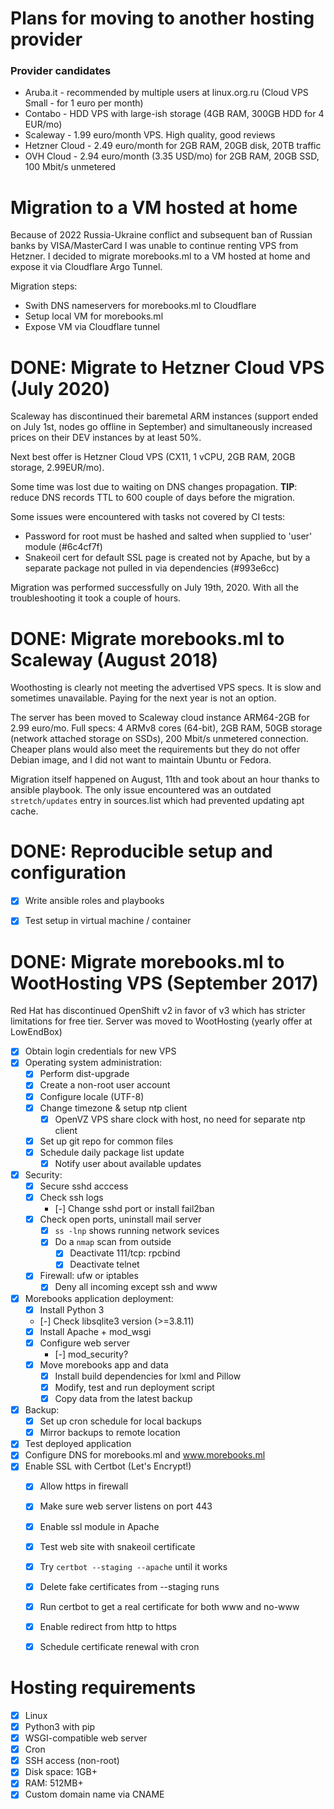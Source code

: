 # Plans for moving to another hosting provider

### Provider candidates

- Aruba.it - recommended by multiple users at linux.org.ru (Cloud VPS Small -
  for 1 euro per month)
- Contabo - HDD VPS with large-ish storage (4GB RAM, 300GB HDD for 4 EUR/mo)
- Scaleway - 1.99 euro/month VPS. High quality, good reviews
- Hetzner Cloud - 2.49 euro/month for 2GB RAM, 20GB disk, 20TB traffic
- OVH Cloud - 2.94 euro/month (3.35 USD/mo) for 2GB RAM, 20GB SSD, 100 Mbit/s
  unmetered


# Migration to a VM hosted at home

Because of 2022 Russia-Ukraine conflict and subsequent ban of Russian banks by
VISA/MasterCard I was unable to continue renting VPS from Hetzner. I decided
to migrate morebooks.ml to a VM hosted at home and expose it via Cloudflare
Argo Tunnel.

Migration steps:

- Swith DNS nameservers for morebooks.ml to Cloudflare
- Setup local VM for morebooks.ml
- Expose VM via Cloudflare tunnel


# DONE: Migrate to Hetzner Cloud VPS (July 2020)

Scaleway has discontinued their baremetal ARM instances (support ended on July
1st, nodes go offline in September) and simultaneously increased prices on
their DEV instances by at least 50%.

Next best offer is Hetzner Cloud VPS (CX11, 1 vCPU, 2GB RAM, 20GB storage,
2.99EUR/mo).

Some time was lost due to waiting on DNS changes propagation. **TIP**: reduce
DNS records TTL to 600 couple of days before the migration.

Some issues were encountered with tasks not covered by CI tests:

- Password for root must be hashed and salted when supplied to 'user' module
  (#6c4cf7f)
- Snakeoil cert for default SSL page is created not by Apache, but by a
  separate package not pulled in via dependencies (#993e6cc)

Migration was performed successfully on July 19th, 2020. With all the
troubleshooting it took a couple of hours.


# DONE: Migrate morebooks.ml to Scaleway (August 2018)

Woothosting is clearly not meeting the advertised VPS specs. It is slow and
sometimes unavailable. Paying for the next year is not an option.

The server has been moved to Scaleway cloud instance ARM64-2GB for 2.99 euro/mo.
Full specs: 4 ARMv8 cores (64-bit), 2GB RAM, 50GB storage (network attached
storage on SSDs), 200 Mbit/s unmetered connection. Cheaper plans would also meet
the requirements but they do not offer Debian image, and I did not want to
maintain Ubuntu or Fedora.

Migration itself happened on August, 11th and took about an hour thanks to
ansible playbook. The only issue encountered was an outdated `stretch/updates`
entry in sources.list which had prevented updating apt cache.


# DONE: Reproducible setup and configuration

- [x] Write ansible roles and playbooks
- [x] Test setup in virtual machine / container


# DONE: Migrate morebooks.ml to WootHosting VPS (September 2017)

Red Hat has discontinued OpenShift v2 in favor of v3 which has stricter
limitations for free tier. Server was moved to WootHosting (yearly offer at
LowEndBox)

- [x] Obtain login credentials for new VPS
- [x] Operating system administration:
    - [x] Perform dist-upgrade
    - [x] Create a non-root user account
    - [x] Configure locale (UTF-8)
    - [x] Change timezone & setup ntp client
        - [x] OpenVZ VPS share clock with host, no need
            for separate ntp client
    - [x] Set up git repo for common files
    - [x] Schedule daily package list update
        - [x] Notify user about available updates
- [x] Security:
    - [x] Secure sshd acccess
    - [x] Check ssh logs
        - [-] Change sshd port or install fail2ban
    - [x] Check open ports, uninstall mail server
        - [x] `ss -lnp` shows running network sevices
        - [x] Do a `nmap` scan from outside
            - [x] Deactivate 111/tcp: rpcbind
            - [x] Deactivate telnet
    - [x] Firewall: ufw or iptables
        - [x] Deny all incoming except ssh and www
- [x] Morebooks application deployment:
    - [x] Install Python 3
    - [-] Check libsqlite3 version (>=3.8.11)
    - [x] Install Apache + mod_wsgi
    - [x] Configure web server
        - [-] mod_security?
    - [x] Move morebooks app and data
        - [x] Install build dependencies for lxml and Pillow
        - [x] Modify, test and run deployment script
        - [x] Copy data from the latest backup
- [x] Backup:
    - [x] Set up cron schedule for local backups
    - [x] Mirror backups to remote location
- [x] Test deployed application
- [x] Configure DNS for morebooks.ml and www.morebooks.ml
- [x] Enable SSL with Certbot (Let's Encrypt!)
    - [x] Allow https in firewall
    - [x] Make sure web server listens on port 443
    - [x] Enable ssl module in Apache
    - [x] Test web site with snakeoil certificate
    - [x] Try `certbot --staging --apache` until it works
    - [x] Delete fake certificates from --staging runs
    - [x] Run certbot to get a real certificate for both www and no-www
    - [x] Enable redirect from http to https
    - [x] Schedule certificate renewal with cron


# Hosting requirements

- [x] Linux
- [x] Python3 with pip
- [x] WSGI-compatible web server
- [x] Cron
- [x] SSH access (non-root)
- [x] Disk space: 1GB+
- [x] RAM: 512MB+
- [x] Custom domain name via CNAME
